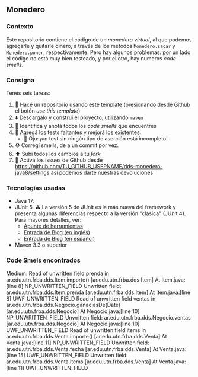 ## Monedero

### Contexto

Este repositorio contiene el código de un _monedero virtual_, al que podemos agregarle y quitarle dinero, a través 
de los métodos `Monedero.sacar` y `Monedero.poner`, respectivamente. 
Pero hay algunos problemas: por un lado el código no está muy bien testeado, y por el otro, hay numeros _code smells_. 

### Consigna

Tenés seis tareas: 

 1. :fork_and_knife: Hacé un repositorio usando este template (presionando desde Github el botón _use this template_)
 2. :arrow_down: Descargalo y construí el proyecto, utilizando `maven`
 2. :nose: Identificá y anotá todos los _code smells_ que encuentres 
 3. :test_tube: Agregá los tests faltantes y mejorá los existentes. 
     * :eyes: Ojo: ¡un test sin ningún tipo de aserción está incompleto!
 4. :rescue_worker_helmet: Corregí smells, de a un commit por vez. 
 5. :arrow_up: Subí todos los cambios a tu _fork_
 6. :bug: Activá los issues de Github desde https://github.com/TU_GITHUB_USERNAME/dds-monedero-java8/settings así podemos darte nuestras devoluciones

### Tecnologías usadas

* Java 17.
* JUnit 5. :warning: La versión 5 de JUnit es la más nueva del framework y presenta algunas diferencias respecto a la versión "clásica" (JUnit 4). Para mayores detalles, ver:
    *  [Apunte de herramientas](https://docs.google.com/document/d/1VYBey56M0UU6C0689hAClAvF9ILE6E7nKIuOqrRJnWQ/edit#heading=h.dnwhvummp994)
    *  [Entrada de Blog (en inglés)](https://www.baeldung.com/junit-5-migration)
    *  [Entrada de Blog (en español)](https://www.paradigmadigital.com/dev/nos-espera-junit-5/)
* Maven 3.3 o superior

### Code Smels encontrados

Medium: Read of unwritten field prenda in ar.edu.utn.frba.dds.Item.importe() [ar.edu.utn.frba.dds.Item] At Item.java:[line 8] NP_UNWRITTEN_FIELD
Unwritten field: ar.edu.utn.frba.dds.Item.prenda [ar.edu.utn.frba.dds.Item] At Item.java:[line 8] UWF_UNWRITTEN_FIELD
Read of unwritten field ventas in ar.edu.utn.frba.dds.Negocio.ganaciasDe(Date) [ar.edu.utn.frba.dds.Negocio] At Negocio.java:[line 10] NP_UNWRITTEN_FIELD
Unwritten field: ar.edu.utn.frba.dds.Negocio.ventas [ar.edu.utn.frba.dds.Negocio] At Negocio.java:[line 10] UWF_UNWRITTEN_FIELD
Read of unwritten field items in ar.edu.utn.frba.dds.Venta.importe() [ar.edu.utn.frba.dds.Venta] At Venta.java:[line 11] NP_UNWRITTEN_FIELD
Unwritten field: ar.edu.utn.frba.dds.Venta.fecha [ar.edu.utn.frba.dds.Venta] At Venta.java:[line 15] UWF_UNWRITTEN_FIELD
Unwritten field: ar.edu.utn.frba.dds.Venta.items [ar.edu.utn.frba.dds.Venta] At Venta.java:[line 11] UWF_UNWRITTEN_FIELD
